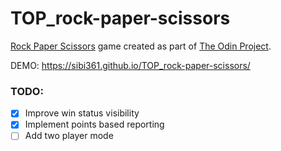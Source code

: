 # TOP_rock-paper-scissors

[Rock Paper Scissors](https://en.wikipedia.org/wiki/Rock_paper_scissors) game created as part of [The Odin Project](https://www.theodinproject.com/).

DEMO: https://sibi361.github.io/TOP_rock-paper-scissors/

### TODO:
- [x] Improve win status visibility
- [x] Implement points based reporting
- [ ] Add two player mode
